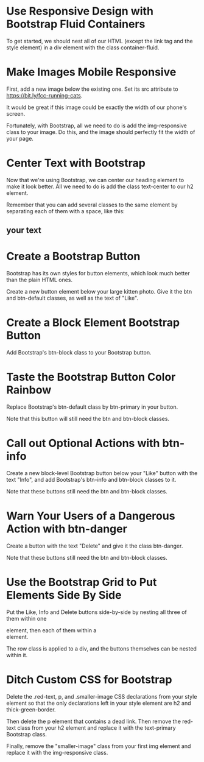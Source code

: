 # Use Responsive Design with Bootstrap Fluid Containers

To get started, we should nest all of our HTML (except the link tag and the style element) in a div element with the class container-fluid.



# Make Images Mobile Responsive

First, add a new image below the existing one. Set its src attribute to https://bit.ly/fcc-running-cats.

It would be great if this image could be exactly the width of our phone's screen.

Fortunately, with Bootstrap, all we need to do is add the img-responsive class to your image. Do this, and the image should perfectly fit the width of your page.



# Center Text with Bootstrap

Now that we're using Bootstrap, we can center our heading element to make it look better. All we need to do is add the class text-center to our h2 element.

Remember that you can add several classes to the same element by separating each of them with a space, like this:

<h2 class="red-text text-center">your text</h2>



# Create a Bootstrap Button

Bootstrap has its own styles for button elements, which look much better than the plain HTML ones.

Create a new button element below your large kitten photo. Give it the btn and btn-default classes, as well as the text of "Like".



# Create a Block Element Bootstrap Button

Add Bootstrap's btn-block class to your Bootstrap button.



# Taste the Bootstrap Button Color Rainbow

Replace Bootstrap's btn-default class by btn-primary in your button.

Note that this button will still need the btn and btn-block classes.



# Call out Optional Actions with btn-info

Create a new block-level Bootstrap button below your "Like" button with the text "Info", and add Bootstrap's btn-info and btn-block classes to it.

Note that these buttons still need the btn and btn-block classes.



# Warn Your Users of a Dangerous Action with btn-danger

Create a button with the text "Delete" and give it the class btn-danger.

Note that these buttons still need the btn and btn-block classes.



# Use the Bootstrap Grid to Put Elements Side By Side

Put the Like, Info and Delete buttons side-by-side by nesting all three of them within one <div class="row"> element, then each of them within a <div class="col-xs-4"> element.

The row class is applied to a div, and the buttons themselves can be nested within it.



# Ditch Custom CSS for Bootstrap

Delete the .red-text, p, and .smaller-image CSS declarations from your style element so that the only declarations left in your style element are h2 and thick-green-border.

Then delete the p element that contains a dead link. Then remove the red-text class from your h2 element and replace it with the text-primary Bootstrap class.

Finally, remove the "smaller-image" class from your first img element and replace it with the img-responsive class.



# 
